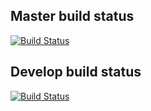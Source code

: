 ## Master build status

[![Build Status](https://travis-ci.org/Bangsadrengur/squealing-octo-rutabaga.svg?branch=master)](https://travis-ci.org/Bangsadrengur/squealing-octo-rutabaga)

## Develop build status

[![Build Status](https://travis-ci.org/Bangsadrengur/squealing-octo-rutabaga.svg?branch=develop)](https://travis-ci.org/Bangsadrengur/squealing-octo-rutabaga)
